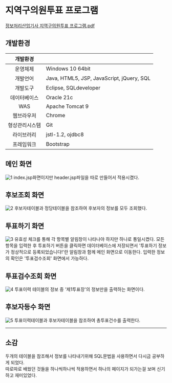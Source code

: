 # 지역구의원투표 프로그램

[정보처리산업기사 지역구의원투표 프로그램.pdf](https://github.com/solarthf/semi_Vote/files/10833519/default.pdf)


## 개발환경
| 개발환경 |  |
| :---: | --- |
| 운영체제 | Windows 10 64bit |
| 개발언어 | Java, HTML5, JSP, JavaScript, jQuery, SQL |
| 개발도구 | Eclipse, SQLdeveloper |
| 데이터베이스 | Oracle 21c |
| WAS | Apache Tomcat 9 |
| 웹브라우저 | Chrome |
| 형상관리시스템 | Git |
| 라이브러리 | jstl-1.2, ojdbc8 |
| 프레임워크 | Bootstrap |

## 메인 화면
![1](https://user-images.githubusercontent.com/115023222/221407639-aeabcb85-4995-4965-bc53-55c28764fa4d.png)
index.jsp화면이지만 header.jsp파일을 따로 만들어서 적용시켰다.

## 후보조회 화면
![2](https://user-images.githubusercontent.com/115023222/221407704-12d515ea-e165-436c-9998-9112b2dd6fce.png)
후보자테이블과 정당테이블을 참조하여 후보자의 정보를 모두 조회했다.

## 투표하기 화면
![3](https://user-images.githubusercontent.com/115023222/221407767-d71355c5-4065-497d-aab6-23b1bd890eb7.png)
유효성 체크를 통해 각 항목별 알림창이 나타나야 하지만 하나로 통일시켰다.
모든 항목을 입력한 후 투표하기 버튼을 클릭하면 데이터베이스에 저장되면서 '투표하기 정보가 정상적으로 등록되었습니다!'란 알림창과 함께 메인 화면으로 이동한다.
입력한 정보의 확인은 '투표검수조회' 화면에서 가능하다.

## 투표검수조회 화면
![4](https://user-images.githubusercontent.com/115023222/221407914-5e14c31c-a1ff-47ed-99b4-ce862636bd47.png)
투표이력 테이블의 정보 중 '제1투표장'의 정보만을 출력하는 화면이다.

## 후보자등수 화면
![5](https://user-images.githubusercontent.com/115023222/221408329-90ef182e-8fa5-4434-8d9d-579cbee45621.png)
투표이력테이블과 후보자테이블을 참조하여 총투표건수를 출력한다.

---
## 소감
두개의 테이블을 참조해서 정보를 나타내기위해 SQL문법을 사용하면서 다시금 공부하게 되었다.  
따로따로 배웠던 것들을 하나씩하나씩 적용하면서 하나의 페이지가 되가는걸 보며 신기하고 재미있었다.
